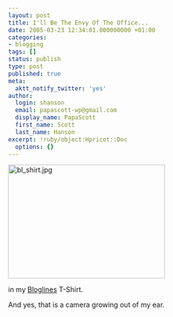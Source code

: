 ```yaml
---
layout: post
title: I'll Be The Envy Of The Office...
date: 2005-03-23 12:34:01.000000000 +01:00
categories:
- blogging
tags: []
status: publish
type: post
published: true
meta:
  aktt_notify_twitter: 'yes'
author:
  login: shanson
  email: papascott-wp@gmail.com
  display_name: PapaScott
  first_name: Scott
  last_name: Hanson
excerpt: !ruby/object:Hpricot::Doc
  options: {}
---
```

<p><img alt="bl_shirt.jpg" src="https://www.papascott.de/wordpress/wp-content/uploads/2005/03/bl_shirt.jpg" width="320" height="232" /></p>
<p>in my <a href="http://www.bloglines.com/">Bloglines</a> T-Shirt.</p>
<p>And yes, that is a camera growing out of my ear.</p>
